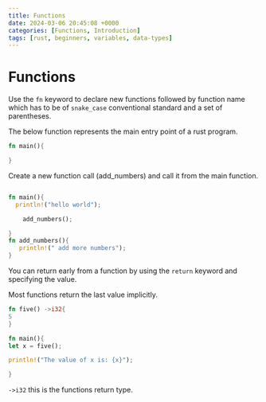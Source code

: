 ```yaml
---
title: Functions
date: 2024-03-06 20:45:08 +0000
categories: [Functions, Introduction]
tags: [rust, beginners, variables, data-types]
---
```


# Functions

Use the `fn` keyword to declare new functions followed by function name which has to be of `snake_case` conventional standard and a set of parentheses.

The below function represents the main entry point of a rust program.

```rust
fn main(){

}
```

Create a new function call (add_numbers) and call it from the main function.

```rust

fn main(){
  println!("hello world");

    add_numbers();

}
fn add_numbers(){
   println!(" add more numbers");
}
```

You can return early from a function by using the `return` keyword and specifying the value.

Most functions return the last value implicitly.

```rust
fn five() ->i32{
5
}

fn main(){
let x = five();

println!("The value of x is: {x}");

}
```

`->i32` this is the functions return type.

